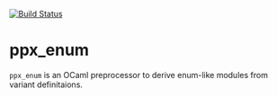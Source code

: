 [![Build Status](https://travis-ci.com/cryptosense/ppx_enum.svg?branch=master)](https://travis-ci.com/cryptosense/ppx_enum)

# ppx_enum

`ppx_enum` is an OCaml preprocessor to derive enum-like modules from variant definitaions.
